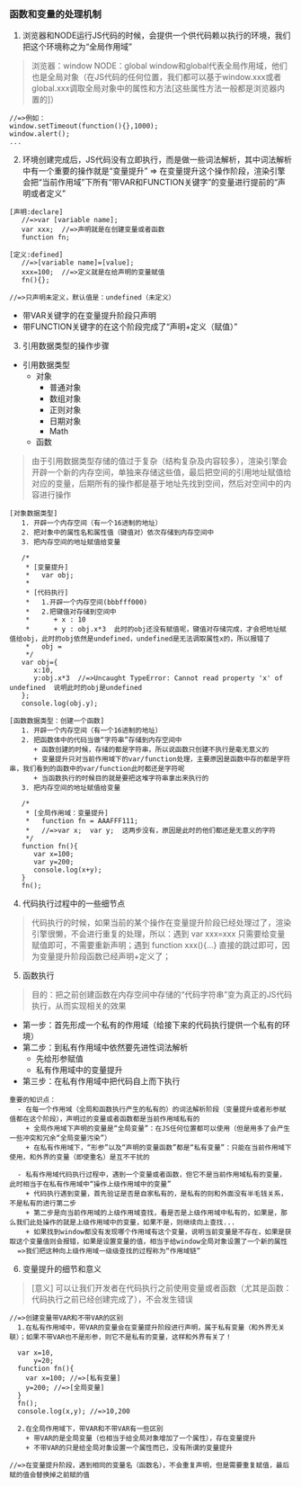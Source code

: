 ### 函数和变量的处理机制
1. 浏览器和NODE运行JS代码的时候，会提供一个供代码赖以执行的环境，我们把这个环境称之为“全局作用域”
> 浏览器：window
> NODE：global
> window和global代表全局作用域，他们也是全局对象（在JS代码的任何位置，我们都可以基于window.xxx或者global.xxx调取全局对象中的属性和方法[这些属性方法一般都是浏览器内置的]）
```
//=>例如：
window.setTimeout(function(){},1000);
window.alert();
...
```

2. 环境创建完成后，JS代码没有立即执行，而是做一些词法解析，其中词法解析中有一个重要的操作就是“变量提升” => 在变量提升这个操作阶段，渲染引擎会把“当前作用域”下所有“带VAR和FUNCTION关键字”的变量进行提前的“声明或者定义”
```
[声明:declare]
   //=>var [variable name];
   var xxx;  //=>声明就是在创建变量或者函数
   function fn;

[定义:defined]
   //=>[variable name]=[value];
   xxx=100;  //=>定义就是在给声明的变量赋值
   fn(){};

//=>只声明未定义，默认值是：undefined（未定义）
```
- 带VAR关键字的在变量提升阶段只声明
- 带FUNCTION关键字的在这个阶段完成了“声明+定义（赋值）”


3. 引用数据类型的操作步骤
- 引用数据类型
    + 对象
        + 普通对象
        + 数组对象
        + 正则对象
        + 日期对象
        + Math
    + 函数

> 由于引用数据类型存储的值过于复杂（结构复杂及内容较多），渲染引擎会开辟一个新的内存空间，单独来存储这些值，最后把空间的引用地址赋值给对应的变量，后期所有的操作都是基于地址先找到空间，然后对空间中的内容进行操作
```
[对象数据类型]
   1. 开辟一个内存空间（有一个16进制的地址）
   2. 把对象中的属性名和属性值（键值对）依次存储到内存空间中
   3. 把内存空间的地址赋值给变量

   /*
    * [变量提升]
    *   var obj;
    *
    * [代码执行]
    *   1.开辟一个内存空间(bbbfff000)
    *   2.把键值对存储到空间中
    *      + x : 10
    *      + y : obj.x*3  此时的obj还没有赋值呢，键值对存储完成，才会把地址赋值给obj，此时的obj依然是undefined，undefined是无法调取属性x的，所以报错了
    *   obj =
    */
   var obj={
      x:10,
      y:obj.x*3  //=>Uncaught TypeError: Cannot read property 'x' of undefined  说明此时的obj是undefined
   };
   console.log(obj.y);

[函数数据类型：创建一个函数]
   1. 开辟一个内存空间（有一个16进制的地址）
   2. 把函数体中的代码当做“字符串”存储到内存空间中
      + 函数创建的时候，存储的都是字符串，所以说函数只创建不执行是毫无意义的
      + 变量提升只对当前作用域下的var/function处理，主要原因是函数中存的都是字符串，我们看到的函数中的var/function此时都还是字符呢
      + 当函数执行的时候目的就是要把这堆字符串拿出来执行的
   3. 把内存空间的地址赋值给变量

   /*
    * [全局作用域：变量提升]
    *   function fn = AAAFFF111;
    *   //=>var x;  var y;  这两步没有，原因是此时的他们都还是无意义的字符
    */
   function fn(){
      var x=100;
      var y=200;
      console.log(x+y);
   }
   fn();
```

4. 代码执行过程中的一些细节点
> 代码执行的时候，如果当前的某个操作在变量提升阶段已经处理过了，渲染引擎很懒，不会进行重复的处理，所以：遇到 var xxx=xxx 只需要给变量赋值即可，不需要重新声明；遇到 function xxx(){...} 直接的跳过即可，因为变量提升阶段函数已经声明+定义了；

5. 函数执行
> 目的：把之前创建函数在内存空间中存储的“代码字符串”变为真正的JS代码执行，从而实现相关的效果
- 第一步：首先形成一个私有的作用域（给接下来的代码执行提供一个私有的环境）
- 第二步：到私有作用域中依然要先进性词法解析
    + 先给形参赋值
    + 私有作用域中的变量提升
- 第三步：在私有作用域中把代码自上而下执行

```
重要的知识点：
  - 在每一个作用域（全局和函数执行产生的私有的）的词法解析阶段（变量提升或者形参赋值都在这个阶段），声明过的变量或者函数都是当前作用域私有的
    + 全局作用域下声明的变量是“全局变量”：在JS任何位置都可以使用（但是用多了会产生一些冲突和冗余“全局变量污染”）
    + 在私有作用域下，“形参”以及“声明的变量函数”都是“私有变量”：只能在当前作用域下使用，和外界的变量（即使重名）是互不干扰的

  - 私有作用域代码执行过程中，遇到一个变量或者函数，但它不是当前作用域私有的变量，此时相当于在私有作用域中“操作上级作用域中的变量”
    + 代码执行遇到变量，首先验证是否是自家私有的，是私有的则和外面没有半毛钱关系，不是私有的进行第二步
    + 第二步是向当前作用域的上级作用域查找，看是否是上级作用域中私有的，如果是，那么我们此处操作的就是上级作用域中的变量，如果不是，则继续向上查找...
    + 如果找到window都没有发现哪个作用域有这个变量，说明当前变量是不存在，如果是获取这个变量值则会报错，如果是设置变量的值，相当于给window全局对象设置了一个新的属性
  =>我们把这种向上级作用域一级级查找的过程称为“作用域链”
```

6. 变量提升的细节和意义
> [意义]
> 可以让我们开发者在代码执行之前使用变量或者函数（尤其是函数：代码执行之前已经创建完成了），不会发生错误

```
//=>创建变量带VAR和不带VAR的区别
  1.在私有作用域中，带VAR的变量会在变量提升阶段进行声明，属于私有变量（和外界无关联）；如果不带VAR也不是形参，则它不是私有的变量，这样和外界有关了！

  var x=10,
      y=20;
  function fn(){
    var x=100; //=>[私有变量]
    y=200; //=>[全局变量]
  }
  fn();
  console.log(x,y); //=>10,200

  2.在全局作用域下，带VAR和不带VAR有一些区别
    + 带VAR的是全局变量（也相当于给全局对象增加了一个属性），存在变量提升
    + 不带VAR的只是给全局对象设置一个属性而已，没有所谓的变量提升

```

```
//=>在变量提升阶段，遇到相同的变量名（函数名），不会重复声明，但是需要重复赋值，最后赋的值会替换掉之前赋的值
```










